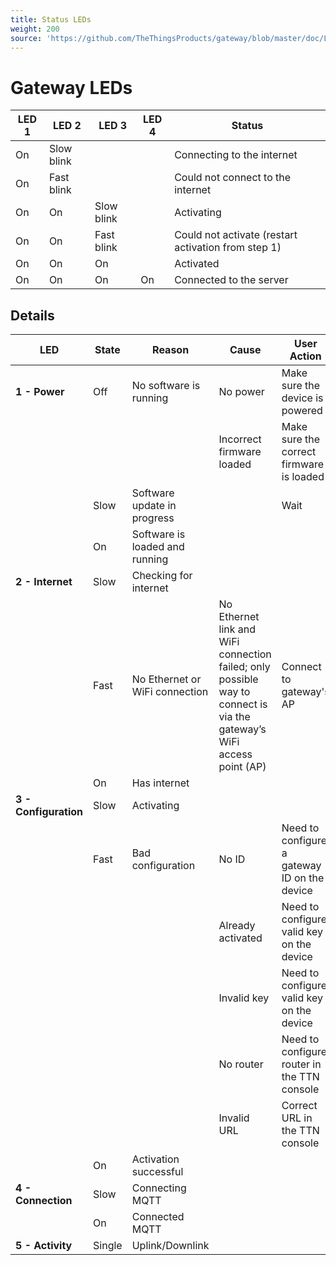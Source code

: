 ```yaml
---
title: Status LEDs
weight: 200
source: 'https://github.com/TheThingsProducts/gateway/blob/master/doc/LEDs.md'
---
```


# Gateway LEDs

| **LED 1** | **LED 2**  | **LED 3**  | **LED 4**  | **Status** |
| --------- | ---------- | ---------- | ---------- | ---------- |
| On        | Slow blink |            |            | Connecting to the internet |
| On        | Fast blink |            |            | Could not connect to the internet |
| On        | On         | Slow blink |            | Activating |
| On        | On         | Fast blink |            | Could not activate (restart activation from step 1) |
| On        | On         | On         |            | Activated |
| On        | On         | On         | On         | Connected to the server |

## Details

| **LED** | **State** | **Reason** | **Cause** | **User Action** |
| ------- | --------- | ---------- | --------- | ------------- |
| **1 - Power** | Off | No software is running | No power | Make sure the device is powered |
| | | | Incorrect firmware loaded | Make sure the correct firmware is loaded |
| | Slow | Software update in progress | | Wait |
| | On | Software is loaded and running |
| **2 - Internet** | Slow | Checking for internet |
| | Fast | No Ethernet or WiFi connection | No Ethernet link and WiFi connection failed; only possible way to connect is via the gateway’s WiFi access point (AP) | Connect to gateway's AP |
| | On | Has internet |
| **3 - Configuration** | Slow | Activating |
| | Fast | Bad configuration | No ID |Need to configure a gateway ID on the device |
| | | | Already activated | Need to configure valid key on the device |
| | | | Invalid key | Need to configure valid key on the device |
| | | | No router | Need to configure router in the TTN console |
| | | | Invalid URL | Correct URL in the TTN console |
| | On  | Activation successful |
| **4 - Connection** | Slow | Connecting MQTT |
| | On | Connected MQTT |
| **5 - Activity** | Single | Uplink/Downlink |
